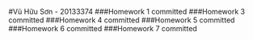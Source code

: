 #Vũ Hữu Sơn - 20133374
###Homework 1 committed
###Homework 3 committed
###Homework 4 committed
###Homework 5 committed
###Homework 6 committed
###Homework 7 committed